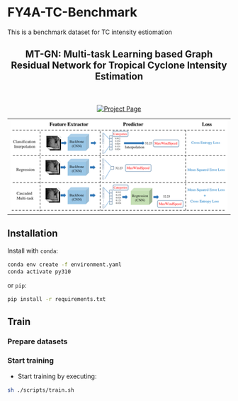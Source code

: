 # FY4A-TC-Benchmark
This is a benchmark dataset for TC intensity estiomation


<p align="center">

  <h2 align="center">MT-GN: Multi-task Learning based Graph Residual Network for  Tropical Cyclone Intensity Estimation</h2>
  <p align="center">
    <br>
    <br>
        <!-- <a href="https://arxiv.org/abs/2307.09481"><img src='https://img.shields.io/badge/arXiv-AnyDoor-red' alt='Paper PDF'></a> -->
        <a href='https://xx.github.io/xxx'><img src='https://img.shields.io/badge/Project_Page-MTGN-blue' alt='Project Page'></a>
    <br>
  </p>
  
  <table align="center">
    <tr>
    <td>
      <img src="static/images/fig-1.png">
    </td>
    </tr>
  </table>

<!-- ## News
* **[2023.12.17]**  -->


## Installation
Install with `conda`: 
```bash
conda env create -f environment.yaml
conda activate py310
```
or `pip`:
```bash
pip install -r requirements.txt
```


## Train

### Prepare datasets


### Start training

* Start training by executing: 
```bash
sh ./scripts/train.sh  
```

